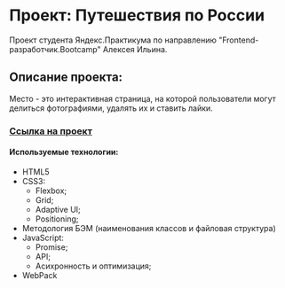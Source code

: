 # Проект: Путешествия по России
Проект студента Яндекс.Практикума по направлению "Frontend-разработчик.Bootcamp" Алексея Ильина.
## Описание проекта: 
Место - это интерактивная страница, на которой пользователи могут делиться фотографиями, удалять их и ставить лайки.

### [Ссылка на проект](https://ilinalexey96.github.io/mesto-project-bootcamp/)

#### Используемые технологии: 
- HTML5
- CSS3:
  - Flexbox;
  - Grid;
  - Adaptive UI;
  - Positioning;
- Методология БЭМ (наименования классов и файловая структура)
- JavaScript:
  - Promise;
  - API;
  - Асихронность и оптимизация;
- WebPack